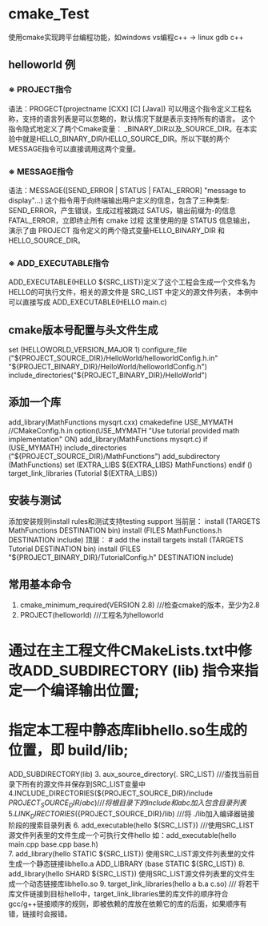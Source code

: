 # cmake_Test
使用cmake实现跨平台编程功能，如windows vs编程c++ → linux gdb c++

## helloworld 例
### ※ PROJECT指令
语法：PROGECT(projectname [CXX] [C] [Java])
可以用这个指令定义工程名称，支持的语言列表是可以忽略的，默认情况下就是表示支持所有的语言。
这个指令隐式地定义了两个Cmake变量：
<projectname>_BINARY_DIR以及<projectname>_SOURCE_DIR。在本实验中就是HELLO_BINARY_DIR/HELLO_SOURCE_DIR。所以下联的两个MESSAGE指令可以直接调用这两个变量。
### ※ MESSAGE指令
语法：MESSAGE([SEND_ERROR | STATUS | FATAL_ERROR] "message to display"...)
这个指令用于向终端输出用户定义的信息，包含了三种类型:
SEND_ERROR，产生错误，生成过程被跳过
SATUS，输出前缀为-的信息
FATAL_ERROR，立即终止所有 cmake 过程
这里使用的是 STATUS 信息输出，演示了由 PROJECT 指令定义的两个隐式变量HELLO_BINARY_DIR 和 HELLO_SOURCE_DIR。
### ※ ADD_EXECUTABLE指令
ADD_EXECUTABLE(HELLO  ${SRC_LIST})定义了这个工程会生成一个文件名为
	HELLO的可执行文件，相关的源文件是 SRC_LIST 中定义的源文件列表， 本例中可以直接写成 ADD_EXECUTABLE(HELLO  main.c)

## cmake版本号配置与头文件生成
set (HELLOWORLD_VERSION_MAJOR 1)
configure_file ("${PROJECT_SOURCE_DIR}/HelloWorld/helloworldConfig.h.in" "${PROJECT_BINARY_DIR}/HelloWorld/helloworldConfig.h")
include_directories("${PROJECT_BINARY_DIR}/HelloWorld")

## 添加一个库
add_library(MathFunctions mysqrt.cxx)
cmakedefine USE_MYMATH   //CMakeConfig.h.in
option(USE_MYMATH "Use tutorial provided math implementation" ON)
add_library(MathFunctions mysqrt.c)
if (USE_MYMATH)
  include_directories ("${PROJECT_SOURCE_DIR}/MathFunctions")
  add_subdirectory (MathFunctions)
  set (EXTRA_LIBS ${EXTRA_LIBS} MathFunctions)
endif ()
target_link_libraries (Tutorial  ${EXTRA_LIBS})

## 安装与测试
添加安装规则install rules和测试支持testing support
当前层：
	install (TARGETS MathFunctions DESTINATION bin)
	install (FILES MathFunctions.h DESTINATION include)
顶层：
	# add the install targets
	install (TARGETS Tutorial DESTINATION bin)
	install (FILES "${PROJECT_BINARY_DIR}/TutorialConfig.h" DESTINATION include)

## 常用基本命令
1. cmake_minimum_required(VERSION 2.8)  ///检查cmake的版本，至少为2.8
2. PROJECT(helloworld)    ///工程名为helloworld
# 通过在主工程文件CMakeLists.txt中修改ADD_SUBDIRECTORY (lib) 指令来指定一个编译输出位置;
# 指定本工程中静态库libhello.so生成的位置，即 build/lib;
ADD_SUBDIRECTORY(lib)
3. aux_source_directory(.  SRC_LIST) ///查找当前目录下所有的源文件并保存到SRC_LIST变量中
4.INCLUDE_DIRECTORIES(${PROJECT_SOURCE_DIR}/include   ${PROJECT_SOURCE_DIR}/abc)  ///将根目录下的include和abc加入包含目录列表
5. LINK_DIRECTORIES(${PROJECT_SOURCE_DIR}/lib)  ///将 ./lib加入编译器链接阶段的搜索目录列表
6. add_executable(hello  $(SRC_LIST})  ///使用SRC_LIST源文件列表里的文件生成一个可执行文件hello
如：add_executable(hello main.cpp base.cpp base.h)  
7. add_library(hello STATIC ${SRC_LIST})   使用SRC_LIST源文件列表里的文件生成一个静态链接libhello.a
ADD_LIBRARY (base STATIC ${SRC_LIST})
8. add_library(hello SHARD ${SRC_LIST})   使用SRC_LIST源文件列表里的文件生成一个动态链接库libhello.so
9. target_link_libraries(hello a b.a c.so) /// 将若干库文件链接到目标hello中，target_link_libraries里的库文件的顺序符合gcc/g++链接顺序的规则，即被依赖的库放在依赖它的库的后面，如果顺序有错，链接时会报错。